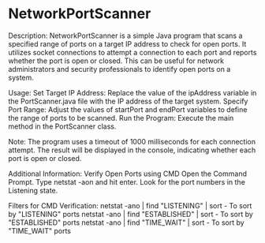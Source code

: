 # NetworkPortScanner

Description:
NetworkPortScanner is a simple Java program that scans a specified range of ports on a target IP address to check for open ports. It utilizes socket connections to attempt a connection to each port and reports whether the port is open or closed. This can be useful for network administrators and security professionals to identify open ports on a system.

Usage:
Set Target IP Address: Replace the value of the ipAddress variable in the PortScanner.java file with the IP address of the target system.
Specify Port Range: Adjust the values of startPort and endPort variables to define the range of ports to be scanned.
Run the Program: Execute the main method in the PortScanner class.

Note:
The program uses a timeout of 1000 milliseconds for each connection attempt.
The result will be displayed in the console, indicating whether each port is open or closed.

Additional Information:
Verify Open Ports using CMD
Open the Command Prompt.
Type netstat -aon and hit enter.
Look for the port numbers in the Listening state.

Filters for CMD Verification:
netstat -ano | find "LISTENING" | sort        - To sort by "LISTENING" ports                                                                                                    netstat -ano | find "ESTABLISHED" | sort      - To sort by "ESTABLISHED" ports                                                                                                  netstat -ano | find "TIME_WAIT" | sort        - To sort by "TIME_WAIT" ports



